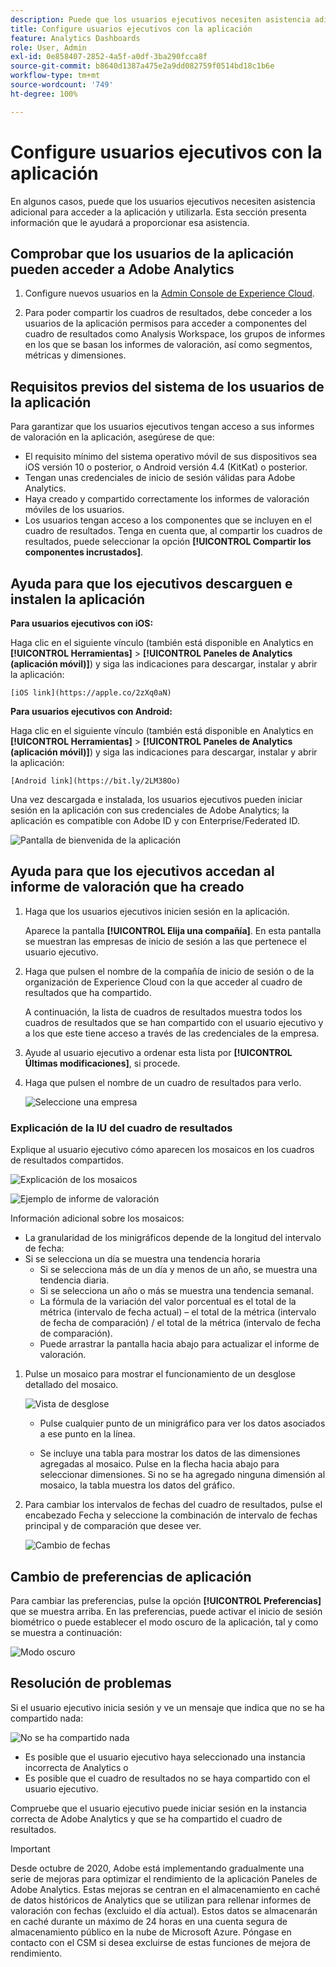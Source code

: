```yaml
---
description: Puede que los usuarios ejecutivos necesiten asistencia adicional para acceder a la aplicación y utilizarla. Esta sección presenta información que le ayudará a proporcionar esa asistencia.
title: Configure usuarios ejecutivos con la aplicación
feature: Analytics Dashboards
role: User, Admin
exl-id: 0e858407-2852-4a5f-a0df-3ba290fcca8f
source-git-commit: b8640d1387a475e2a9dd082759f0514bd18c1b6e
workflow-type: tm+mt
source-wordcount: '749'
ht-degree: 100%

---
```


# Configure usuarios ejecutivos con la aplicación

En algunos casos, puede que los usuarios ejecutivos necesiten asistencia adicional para acceder a la aplicación y utilizarla. Esta sección presenta información que le ayudará a proporcionar esa asistencia.

## Comprobar que los usuarios de la aplicación pueden acceder a Adobe Analytics

1. Configure nuevos usuarios en la [Admin Console de Experience Cloud](/help/admin/admin-console/permissions/product-profile.md).

1. Para poder compartir los cuadros de resultados, debe conceder a los usuarios de la aplicación permisos para acceder a componentes del cuadro de resultados como Analysis Workspace, los grupos de informes en los que se basan los informes de valoración, así como segmentos, métricas y dimensiones.

## Requisitos previos del sistema de los usuarios de la aplicación

Para garantizar que los usuarios ejecutivos tengan acceso a sus informes de valoración en la aplicación, asegúrese de que:

* El requisito mínimo del sistema operativo móvil de sus dispositivos sea iOS versión 10 o posterior, o Android versión 4.4 (KitKat) o posterior.
* Tengan unas credenciales de inicio de sesión válidas para Adobe Analytics.
* Haya creado y compartido correctamente los informes de valoración móviles de los usuarios.
* Los usuarios tengan acceso a los componentes que se incluyen en el cuadro de resultados. Tenga en cuenta que, al compartir los cuadros de resultados, puede seleccionar la opción **[!UICONTROL Compartir los componentes incrustados]**.

## Ayuda para que los ejecutivos descarguen e instalen la aplicación

**Para usuarios ejecutivos con iOS:**

Haga clic en el siguiente vínculo (también está disponible en Analytics en **[!UICONTROL Herramientas]** > **[!UICONTROL Paneles de Analytics (aplicación móvil)]**) y siga las indicaciones para descargar, instalar y abrir la aplicación:

`[iOS link](https://apple.co/2zXq0aN)`

**Para usuarios ejecutivos con Android:**

Haga clic en el siguiente vínculo (también está disponible en Analytics en **[!UICONTROL Herramientas]** > **[!UICONTROL Paneles de Analytics (aplicación móvil)]**) y siga las indicaciones para descargar, instalar y abrir la aplicación:

`[Android link](https://bit.ly/2LM38Oo)`

Una vez descargada e instalada, los usuarios ejecutivos pueden iniciar sesión en la aplicación con sus credenciales de Adobe Analytics; la aplicación es compatible con Adobe ID y con Enterprise/Federated ID.

![Pantalla de bienvenida de la aplicación](assets/welcome.png)

## Ayuda para que los ejecutivos accedan al informe de valoración que ha creado

1. Haga que los usuarios ejecutivos inicien sesión en la aplicación.

   Aparece la pantalla **[!UICONTROL Elija una compañía]**. En esta pantalla se muestran las empresas de inicio de sesión a las que pertenece el usuario ejecutivo.

1. Haga que pulsen el nombre de la compañía de inicio de sesión o de la organización de Experience Cloud con la que acceder al cuadro de resultados que ha compartido.

   A continuación, la lista de cuadros de resultados muestra todos los cuadros de resultados que se han compartido con el usuario ejecutivo y a los que este tiene acceso a través de las credenciales de la empresa.

1. Ayude al usuario ejecutivo a ordenar esta lista por **[!UICONTROL Últimas modificaciones]**, si procede.

1. Haga que pulsen el nombre de un cuadro de resultados para verlo.

   ![Seleccione una empresa](assets/accesscard.png)


### Explicación de la IU del cuadro de resultados

Explique al usuario ejecutivo cómo aparecen los mosaicos en los cuadros de resultados compartidos.

![Explicación de los mosaicos](assets/newexplain.png)

![Ejemplo de informe de valoración](assets/intro_scorecard.png)

Información adicional sobre los mosaicos:

* La granularidad de los minigráficos depende de la longitud del intervalo de fecha:
* Si se selecciona un día se muestra una tendencia horaria
   * Si se selecciona más de un día y menos de un año, se muestra una tendencia diaria.
   * Si se selecciona un año o más se muestra una tendencia semanal.
   * La fórmula de la variación del valor porcentual es el total de la métrica (intervalo de fecha actual) – el total de la métrica (intervalo de fecha de comparación) / el total de la métrica (intervalo de fecha de comparación).
   * Puede arrastrar la pantalla hacia abajo para actualizar el informe de valoración.


1. Pulse un mosaico para mostrar el funcionamiento de un desglose detallado del mosaico.

   ![Vista de desglose](assets/sparkline.png)

   * Pulse cualquier punto de un minigráfico para ver los datos asociados a ese punto en la línea.

   * Se incluye una tabla para mostrar los datos de las dimensiones agregadas al mosaico. Pulse en la flecha hacia abajo para seleccionar dimensiones. Si no se ha agregado ninguna dimensión al mosaico, la tabla muestra los datos del gráfico.

1. Para cambiar los intervalos de fechas del cuadro de resultados, pulse el encabezado Fecha y seleccione la combinación de intervalo de fechas principal y de comparación que desee ver.

   ![Cambio de fechas](assets/changedate.png)

## Cambio de preferencias de aplicación

Para cambiar las preferencias, pulse la opción **[!UICONTROL Preferencias]** que se muestra arriba. En las preferencias, puede activar el inicio de sesión biométrico o puede establecer el modo oscuro de la aplicación, tal y como se muestra a continuación:

![Modo oscuro](assets/darkmode.png)

## Resolución de problemas

Si el usuario ejecutivo inicia sesión y ve un mensaje que indica que no se ha compartido nada:

![No se ha compartido nada](assets/nothing.png)

* Es posible que el usuario ejecutivo haya seleccionado una instancia incorrecta de Analytics o
* Es posible que el cuadro de resultados no se haya compartido con el usuario ejecutivo.

Compruebe que el usuario ejecutivo puede iniciar sesión en la instancia correcta de Adobe Analytics y que se ha compartido el cuadro de resultados.

>[!IMPORTANT]
>
>Desde octubre de 2020, Adobe está implementando gradualmente una serie de mejoras para optimizar el rendimiento de la aplicación Paneles de Adobe Analytics. Estas mejoras se centran en el almacenamiento en caché de datos históricos de Analytics que se utilizan para rellenar informes de valoración con fechas (excluido el día actual). Estos datos se almacenarán en caché durante un máximo de 24 horas en una cuenta segura de almacenamiento público en la nube de Microsoft Azure. Póngase en contacto con el CSM si desea excluirse de estas funciones de mejora de rendimiento.
